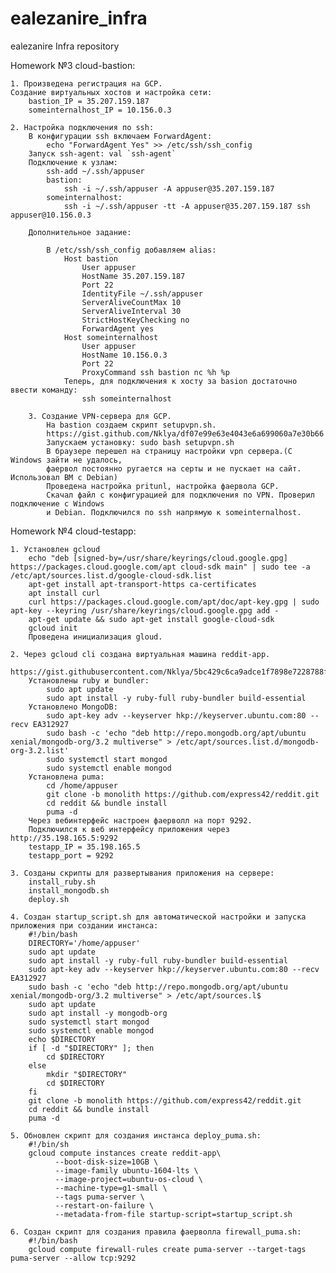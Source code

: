# ealezanire_infra
ealezanire Infra repository

Homework №3 cloud-bastion:

	1. Произведена регистрация на GCP.
	Создание виртуальных хостов и настройка сети:
		bastion_IP = 35.207.159.187
		someinternalhost_IP = 10.156.0.3
		
	2. Настройка подключения по ssh:
		В конфигурации ssh включаем ForwardAgent:
			echo "ForwardAgent Yes" >> /etc/ssh/ssh_config
		Запуск ssh-agent: val `ssh-agent`
		Подключение к узлам:
			ssh-add ~/.ssh/appuser
			bastion:
				ssh -i ~/.ssh/appuser -A appuser@35.207.159.187
			someinternalhost:
				ssh -i ~/.ssh/appuser -tt -A appuser@35.207.159.187 ssh appuser@10.156.0.3
				
		Дополнительное задание:
		
			В /etc/ssh/ssh_config добавляем alias:
				Host bastion
					User appuser
					HostName 35.207.159.187
					Port 22
					IdentityFile ~/.ssh/appuser
					ServerAliveCountMax 10
					ServerAliveInterval 30
					StrictHostKeyChecking no
					ForwardAgent yes
				Host someinternalhost
					User appuser
					HostName 10.156.0.3
					Port 22
					ProxyCommand ssh bastion nc %h %p		
				Теперь, для подключения к хосту за basion достаточно ввести команду:
					ssh someinternalhost
					
		3. Создание VPN-сервера для GCP.
			На bastion создаем скрипт setupvpn.sh.
			https://gist.github.com/Nklya/df07e99e63e4043e6a699060a7e30b66
			Запускаем установку: sudo bash setupvpn.sh
			В браузере перешел на страницу настройки vpn сервера.(С Windows зайти не удалось,
			фаервол постоянно ругается на серты и не пускает на сайт. Использовал ВМ с Debian)
			Проведена настройка pritunl, настройка фаервола GCP.
			Скачал файл с конфигурацией для подключения по VPN. Проверил подключение с Windows 
			и Debian. Подключился по ssh напрямую к someinternalhost.
			
Homework №4 cloud-testapp:

	1. Установлен gcloud
		echo "deb [signed-by=/usr/share/keyrings/cloud.google.gpg] https://packages.cloud.google.com/apt cloud-sdk main" | sudo tee -a /etc/apt/sources.list.d/google-cloud-sdk.list
		apt-get install apt-transport-https ca-certificates
		apt install curl
		curl https://packages.cloud.google.com/apt/doc/apt-key.gpg | sudo apt-key --keyring /usr/share/keyrings/cloud.google.gpg add -
		apt-get update && sudo apt-get install google-cloud-sdk
		gcloud init
		Проведена инициализация gloud.
		
	2. Через gcloud cli создана виртуальная машина reddit-app.
		https://gist.githubusercontent.com/Nklya/5bc429c6ca9adce1f7898e7228788fe5/raw/01f9e4a1bf00b4c8a37ca6046e3e4d4721a3316a/gcloud
		Установлены ruby и bundler:
			sudo apt update
			sudo apt install -y ruby-full ruby-bundler build-essential
		Установлено MongoDB:
			sudo apt-key adv --keyserver hkp://keyserver.ubuntu.com:80 --recv EA312927
			sudo bash -c 'echo "deb http://repo.mongodb.org/apt/ubuntu xenial/mongodb-org/3.2 multiverse" > /etc/apt/sources.list.d/mongodb-org-3.2.list'
			sudo systemctl start mongod
			sudo systemctl enable mongod
		Установлена puma:
			cd /home/appuser
			git clone -b monolith https://github.com/express42/reddit.git
			cd reddit && bundle install
			puma -d
		Через вебинтерфейс настроен фаерволл на порт 9292.
		Подключился к веб интерфейсу приложения через http://35.198.165.5:9292
		testapp_IP = 35.198.165.5
		testapp_port = 9292
		
	3. Созданы скрипты для развертывания приложения на сервере:
		install_ruby.sh
		install_mongodb.sh
		deploy.sh
		
	4. Создан startup_script.sh для автоматической настройки и запуска приложения при создании инстанса:
		#!/bin/bash
		DIRECTORY='/home/appuser'
		sudo apt update
		sudo apt install -y ruby-full ruby-bundler build-essential
		sudo apt-key adv --keyserver hkp://keyserver.ubuntu.com:80 --recv EA312927
		sudo bash -c 'echo "deb http://repo.mongodb.org/apt/ubuntu xenial/mongodb-org/3.2 multiverse" > /etc/apt/sources.l$
		sudo apt update
		sudo apt install -y mongodb-org
		sudo systemctl start mongod
		sudo systemctl enable mongod
		echo $DIRECTORY
		if [ -d "$DIRECTORY" ]; then
			cd $DIRECTORY
		else
			mkdir "$DIRECTORY"
			cd $DIRECTORY
		fi
		git clone -b monolith https://github.com/express42/reddit.git
		cd reddit && bundle install
		puma -d
		
	5. Обновлен скрипт для создания инстанса deploy_puma.sh:
		#!/bin/sh
		gcloud compute instances create reddit-app\
			  --boot-disk-size=10GB \
			  --image-family ubuntu-1604-lts \
			  --image-project=ubuntu-os-cloud \
			  --machine-type=g1-small \
			  --tags puma-server \
			  --restart-on-failure \
			  --metadata-from-file startup-script=startup_script.sh
			  
	6. Создан скрипт для создания правила фаерволла firewall_puma.sh:
		#!/bin/bash
		gcloud compute firewall-rules create puma-server --target-tags puma-server --allow tcp:9292
